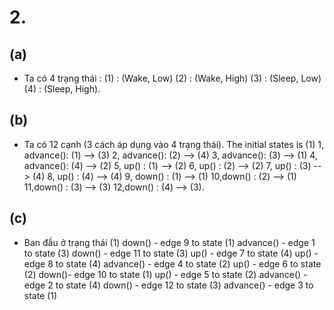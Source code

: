 # 2.

## (a)

- Ta có 4 trạng thái : (1) : (Wake, Low) (2) : (Wake, High) (3) : (Sleep, Low) (4) : (Sleep, High).

## (b)

- Ta có 12 cạnh (3 cách áp dụng vào 4 trạng thái). The initial states is (1) 1, advance(): (1) --> (3) 2, advance(): (2) --> (4) 3, advance(): (3) --> (1) 4, advance(): (4) --> (2) 5, up() : (1) --> (2) 6, up() : (2) --> (2) 7, up() : (3) --> (4) 8, up() : (4) --> (4) 9, down() : (1) --> (1) 10,down() : (2) --> (1) 11,down() : (3) --> (3) 12,down() : (4) --> (3).

## (c)

- Ban đầu ở trạng thái (1) down() - edge 9 to state (1) advance() - edge 1 to state (3) down() - edge 11 to state (3) up() - edge 7 to state (4) up() - edge 8 to state (4) advance() - edge 4 to state (2) up() - edge 6 to state (2) down()- edge 10 to state (1) up() - edge 5 to state (2) advance() - edge 2 to state (4) down() - edge 12 to state (3) advance() - edge 3 to state (1)